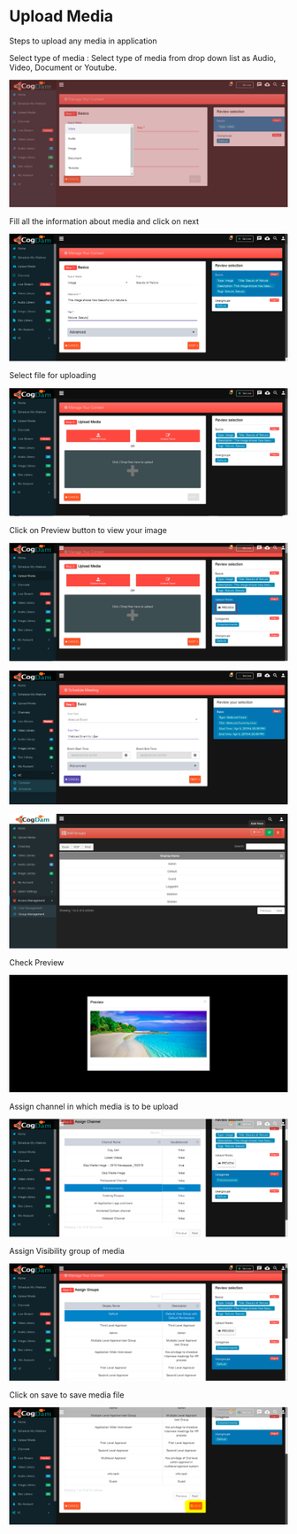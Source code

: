 # Upload Media

Steps to upload any media in application

Select type of media : Select type of media from drop down list as Audio, Video, Document or Youtube.

![](../.gitbook/assets/cogdam_select_type_of_media.PNG)

Fill all the information about media and click on next

![](../.gitbook/assets/fill_information%20%281%29.PNG)

Select file for uploading

![](../.gitbook/assets/select_browse_fill_to_upload%20%281%29.PNG)

Click on Preview button to view your image

![](../.gitbook/assets/preview_btn%20%281%29.PNG)

![](../.gitbook/assets/image%20%289%29.png)

![](../.gitbook/assets/image%20%28180%29.png)

Check Preview

![](../.gitbook/assets/preview.PNG)

Assign channel in which media is to be upload

![](../.gitbook/assets/assign_channel%20%281%29.PNG)

Assign Visibility group of media

![](../.gitbook/assets/assign_group%20%281%29.PNG)

Click on save to save media file

![](../.gitbook/assets/save_button.PNG)



